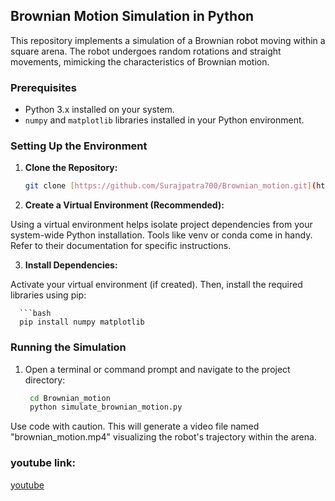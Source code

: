 ## Brownian Motion Simulation in Python

This repository implements a simulation of a Brownian robot moving within a square arena. The robot undergoes random rotations and straight movements, mimicking the characteristics of Brownian motion.

### Prerequisites

* Python 3.x installed on your system.
* `numpy` and `matplotlib` libraries installed in your Python environment.

### Setting Up the Environment

1. **Clone the Repository:**

   ```bash
   git clone [https://github.com/Surajpatra700/Brownian_motion.git](https://github.com/Surajpatra700/Brownian_motion.git)

2. **Create a Virtual Environment (Recommended):**

Using a virtual environment helps isolate project dependencies from your system-wide Python installation. Tools like venv or conda come in handy. Refer to their documentation for specific instructions.

3. **Install Dependencies:**

Activate your virtual environment (if created). Then, install the required libraries using pip:

      ```bash
      pip install numpy matplotlib

      

### Running the Simulation

1. Open a terminal or command prompt and navigate to the project directory:
   
   ```bash
    cd Brownian_motion
    python simulate_brownian_motion.py


Use code with caution.
This will generate a video file named "brownian_motion.mp4" visualizing the robot's trajectory within the arena.

### youtube link:

[youtube](https://youtu.be/iSwJCloTMt8)
